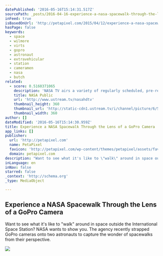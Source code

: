 ```yaml
---
datePublished: '2016-05-16T15:14:31.517Z'
sourcePath: _posts/2016-04-16-experience-a-nasa-spacewalk-through-the-lens-of-a-gopro-came.md
inFeed: true
isBasedOnUrl: 'http://petapixel.com/2015/04/12/experience-a-nasa-spacewalk-through-the-lens-of-a-gopro-camera/'
hasPage: false
keywords:
  - space
  - wilmore
  - virts
  - gopro
  - astronaut
  - extravehicular
  - station
  - cameramen
  - nasa
  - butch
related:
  - score: 0.5160371065
    description: 'NASA TV airs a variety of regularly scheduled, pre-recorded educational and public relations programming 24 hours a day on its various channels.'
    title: NASA Public
    url: 'http://www.ustream.tv/nasahdtv'
    thumbnail_height: 360
    thumbnail_url: 'http://static-cdn1.ustream.tv/i/channel/picture/6/5/4/0/6540154/6540154_nasatv_public_hr_1330361732,640x360,b:1.jpg'
    thumbnail_width: 360
author: []
dateModified: '2016-05-16T15:14:30.959Z'
title: Experience a NASA Spacewalk Through the Lens of a GoPro Camera
app_links: []
publisher:
  url: 'http://petapixel.com'
  name: PetaPixel
  favicon: 'http://petapixel.com/wp-content/themes/petapixel/assets/favicon.ico'
  domain: petapixel.com
description: "Want to see what it's like to \"walk\" around in space outside the International Space Station? NASA wants to show you. The agency recently strapped GoPro cameras onto two astronauts to capture the wonder of spacewalks from their perspective."
inLanguage: en
inNav: false
starred: false
_context: 'http://schema.org'
_type: MediaObject

---
```

<article style=""><h1>Experience a NASA Spacewalk Through the Lens of a GoPro Camera</h1><p>Want to see what it's like to "walk" around in space outside the International Space Station? NASA wants to show you. The agency recently strapped GoPro cameras onto two astronauts to capture the wonder of spacewalks from their perspective.</p><img src="http://petapixel.com/assets/uploads/2015/04/spacewalk.jpg" /></article>